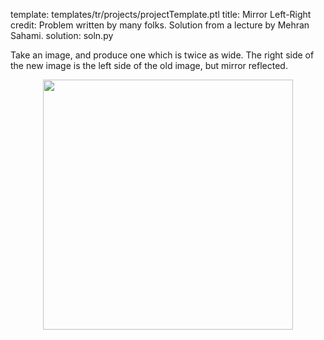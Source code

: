 template: templates/tr/projects/projectTemplate.ptl
title: Mirror Left-Right
credit: Problem written by many folks. Solution from a lecture by Mehran Sahami.
solution: soln.py

Take an image, and produce one which is twice as wide. The right side of the new image is the left side of the old image, but mirror reflected.

<center>
    <img style="width:400px" src="{{pathToRoot}}img/projects/mirror/demo.png">
</center>
